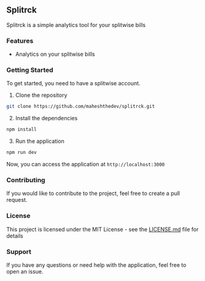 ## Splitrck
Splitrck is a simple analytics tool for your splitwise bills

### Features
- Analytics on your splitwise bills

### Getting Started
To get started, you need to have a splitwise account.

1. Clone the repository
```sh
git clone https://github.com/maheshthedev/splitrck.git
```
2. Install the dependencies
```sh
npm install
```
3. Run the application
```sh
npm run dev
```

Now, you can access the application at `http://localhost:3000`

### Contributing
If you would like to contribute to the project, feel free to create a pull request.

### License
This project is licensed under the MIT License - see the [LICENSE.md](LICENSE.md) file for details

### Support
If you have any questions or need help with the application, feel free to open an issue.

